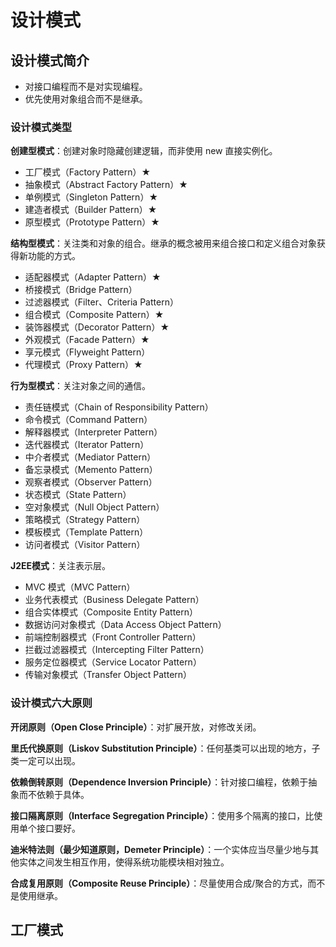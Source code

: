 # 设计模式

## 设计模式简介

- 对接口编程而不是对实现编程。
- 优先使用对象组合而不是继承。

### 设计模式类型

**创建型模式**：创建对象时隐藏创建逻辑，而非使用 new 直接实例化。

- 工厂模式（Factory Pattern）★
- 抽象模式（Abstract Factory Pattern）★
- 单例模式（Singleton Pattern）★
- 建造者模式（Builder Pattern）★
- 原型模式（Prototype Pattern）★

**结构型模式**：关注类和对象的组合。继承的概念被用来组合接口和定义组合对象获得新功能的方式。

- 适配器模式（Adapter Pattern）★
- 桥接模式（Bridge Pattern）
- 过滤器模式（Filter、Criteria Pattern）
- 组合模式（Composite Pattern）★
- 装饰器模式（Decorator Pattern）★
- 外观模式（Facade Pattern）★
- 享元模式（Flyweight Pattern）
- 代理模式（Proxy Pattern）★

**行为型模式**：关注对象之间的通信。

- 责任链模式（Chain of Responsibility Pattern）
- 命令模式（Command Pattern）
- 解释器模式（Interpreter Pattern）
- 迭代器模式（Iterator Pattern）
- 中介者模式（Mediator Pattern）
- 备忘录模式（Memento Pattern）
- 观察者模式（Observer Pattern）
- 状态模式（State Pattern）
- 空对象模式（Null Object Pattern）
- 策略模式（Strategy Pattern）
- 模板模式（Template Pattern）
- 访问者模式（Visitor Pattern）

**J2EE模式**：关注表示层。

- MVC 模式（MVC Pattern）
- 业务代表模式（Business Delegate Pattern）
- 组合实体模式（Composite Entity Pattern）
- 数据访问对象模式（Data Access Object Pattern）
- 前端控制器模式（Front Controller Pattern）
- 拦截过滤器模式（Intercepting Filter Pattern）
- 服务定位器模式（Service Locator Pattern）
- 传输对象模式（Transfer Object Pattern）

### 设计模式六大原则

**开闭原则（Open Close Principle）**：对扩展开放，对修改关闭。

**里氏代换原则（Liskov Substitution Principle）**：任何基类可以出现的地方，子类一定可以出现。

**依赖倒转原则（Dependence Inversion Principle）**：针对接口编程，依赖于抽象而不依赖于具体。

**接口隔离原则（Interface Segregation Principle）**：使用多个隔离的接口，比使用单个接口要好。

**迪米特法则（最少知道原则，Demeter Principle）**：一个实体应当尽量少地与其他实体之间发生相互作用，使得系统功能模块相对独立。

**合成复用原则（Composite Reuse Principle）**：尽量使用合成/聚合的方式，而不是使用继承。

## 工厂模式

































